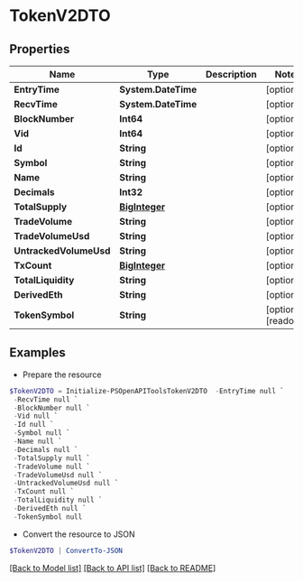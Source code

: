 # TokenV2DTO
## Properties

Name | Type | Description | Notes
------------ | ------------- | ------------- | -------------
**EntryTime** | **System.DateTime** |  | [optional] 
**RecvTime** | **System.DateTime** |  | [optional] 
**BlockNumber** | **Int64** |  | [optional] 
**Vid** | **Int64** |  | [optional] 
**Id** | **String** |  | [optional] 
**Symbol** | **String** |  | [optional] 
**Name** | **String** |  | [optional] 
**Decimals** | **Int32** |  | [optional] 
**TotalSupply** | [**BigInteger**](BigInteger.md) |  | [optional] 
**TradeVolume** | **String** |  | [optional] 
**TradeVolumeUsd** | **String** |  | [optional] 
**UntrackedVolumeUsd** | **String** |  | [optional] 
**TxCount** | [**BigInteger**](BigInteger.md) |  | [optional] 
**TotalLiquidity** | **String** |  | [optional] 
**DerivedEth** | **String** |  | [optional] 
**TokenSymbol** | **String** |  | [optional] [readonly] 

## Examples

- Prepare the resource
```powershell
$TokenV2DTO = Initialize-PSOpenAPIToolsTokenV2DTO  -EntryTime null `
 -RecvTime null `
 -BlockNumber null `
 -Vid null `
 -Id null `
 -Symbol null `
 -Name null `
 -Decimals null `
 -TotalSupply null `
 -TradeVolume null `
 -TradeVolumeUsd null `
 -UntrackedVolumeUsd null `
 -TxCount null `
 -TotalLiquidity null `
 -DerivedEth null `
 -TokenSymbol null
```

- Convert the resource to JSON
```powershell
$TokenV2DTO | ConvertTo-JSON
```

[[Back to Model list]](../README.md#documentation-for-models) [[Back to API list]](../README.md#documentation-for-api-endpoints) [[Back to README]](../README.md)

